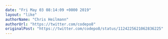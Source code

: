 ```yaml
---
date: "Fri May 03 08:14:09 +0000 2019"
layout: "like"
authorName: "Chris Heilmann"
authorUrl: "https://twitter.com/codepo8"
originalPost: "https://twitter.com/codepo8/status/1124225621062836225"
---
```

